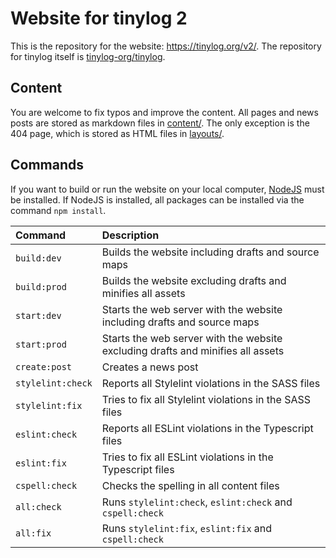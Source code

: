 # Website for tinylog 2

This is the repository for the website: https://tinylog.org/v2/. The repository for tinylog itself is [tinylog-org/tinylog](https://github.com/tinylog-org/tinylog).

## Content

You are welcome to fix typos and improve the content. All pages and news posts are stored as markdown files in [content/](https://github.com/tinylog-org/website/tree/master/content). The only exception is the 404 page, which is stored as HTML files in [layouts/](https://github.com/tinylog-org/website/tree/master/layouts).

## Commands

If you want to build or run the website on your local computer, [NodeJS](https://nodejs.org/en/) must be installed. If NodeJS is installed, all packages can be installed via the command `npm install`.

 Command           | Description                                                                     
:------------------|:------------
 `build:dev`       | Builds the website including drafts and source maps                             
 `build:prod`      | Builds the website excluding drafts and minifies all assets                     
 `start:dev`       | Starts the web server with the website including drafts and source maps         
 `start:prod`      | Starts the web server with the website excluding drafts and minifies all assets 
 `create:post`     | Creates a news post                                                             
 `stylelint:check` | Reports all Stylelint violations in the SASS files                              
 `stylelint:fix`   | Tries to fix all Stylelint violations in the SASS files                         
 `eslint:check`    | Reports all ESLint violations in the Typescript files                           
 `eslint:fix`      | Tries to fix all ESLint violations in the Typescript files                      
 `cspell:check`    | Checks the spelling in all content files                                        
 `all:check`       | Runs `stylelint:check`, `eslint:check` and `cspell:check`                       
 `all:fix`         | Runs `stylelint:fix`, `eslint:fix` and `cspell:check`                           
